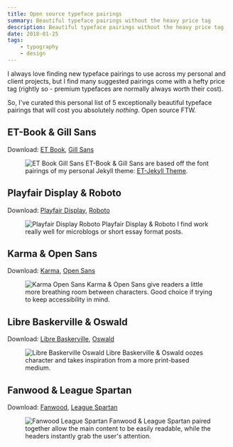 ```yaml
---
title: Open source typeface pairings
summary: Beautiful typeface pairings without the heavy price tag
description: Beautiful typeface pairings without the heavy price tag
date: 2018-01-25
tags:
    - typography
    - design
---
```


I always love finding new typeface pairings to use across my personal and client projects, but I find many suggested pairings come with a hefty price tag (rightly so - premium typefaces are normally always worth their cost).

So, I've curated this personal list of 5 exceptionally beautiful typeface pairings that will cost you absolutely <i>nothing</i>. Open source FTW.

## ET-Book &amp; Gill Sans

Download: <a href="https://github.com/edwardtufte/et-book">ET Book</a>, <a href="https://www.wfonts.com/font/gill-sans-std">Gill Sans</a>

<figure>
    <img src="http://bradleytaunt.com/static/images/articles/et-book-gill-sans.png" alt="ET Book Gill Sans">
    <span class="marginnote">ET-Book &amp; Gill Sans are based off the font pairings of my personal Jekyll theme: <a href="https://bradleytaunt.com/et-jekyll-theme/">ET-Jekyll Theme</a>.</span>
</figure>

## Playfair Display &amp; Roboto

Download: <a href="https://fonts.google.com/specimen/Playfair+Display">Playfair Display</a>, <a href="https://fonts.google.com/specimen/Roboto">Roboto</a>

<figure>
    <img src="http://bradleytaunt.com/static/images/articles/playfair-roboto.png" alt="Playfair Display Roboto">
    <span class="marginnote">Playfair Display &amp; Roboto I find work really well for microblogs or short essay format posts.</span>
</figure>

## Karma &amp; Open Sans

Download: <a href="https://fonts.google.com/specimen/Karma">Karma</a>, <a href="https://fonts.google.com/specimen/Open+Sans">Open Sans</a>

<figure>
    <img src="http://bradleytaunt.com/static/images/articles/karma-open-sans.png" alt="Karma Open Sans">
    <span class="marginnote">Karma &amp; Open Sans give readers a little more breathing room between characters. Good choice if trying to keep accessibility in mind.</span>
</figure>

## Libre Baskerville &amp; Oswald

Download: <a href="https://fonts.google.com/specimen/Libre+Baskerville">Libre Baskerville</a>, <a href="https://fonts.google.com/specimen/Oswald">Oswald</a>

<figure>
    <img src="http://bradleytaunt.com/static/images/articles/libre-oswald.png" alt="Libre Baskerville Oswald">
    <span class="marginnote">Libre Baskerville &amp; Oswald oozes character and takes inspiration from a more print-based medium.</span>
</figure>

## Fanwood &amp; League Spartan

Download: <a href="https://www.theleagueofmoveabletype.com/fanwood">Fanwood</a>, <a href="https://www.theleagueofmoveabletype.com/league-spartan">League Spartan</a>

<figure>
    <img src="http://bradleytaunt.com/static/images/articles/fanwood-league.png" alt="Fanwood League Spartan">
    <span class="marginnote">Fanwood &amp; League Spartan paired together allow the main content to be easily readable, while the headers instantly grab the user's attention.</span>
</figure>
